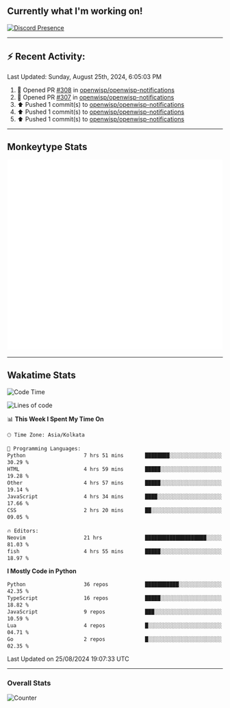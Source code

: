 ## Currently what I'm working on!
[![Discord Presence](https://lanyard.cnrad.dev/api/534981034400284712)](https://discord.com/users/534981034400284712)

---

## :zap: Recent Activity:
<!--RECENT_ACTIVITY:last_update-->
Last Updated: Sunday, August 25th, 2024, 6:05:03 PM
<!--RECENT_ACTIVITY:last_update_end-->
<!--RECENT_ACTIVITY:start-->
1. 💪 Opened PR [#308](https://github.com/openwisp/openwisp-notifications/pull/308) in [openwisp/openwisp-notifications](https://github.com/openwisp/openwisp-notifications)<br>
2. 💪 Opened PR [#307](https://github.com/openwisp/openwisp-notifications/pull/307) in [openwisp/openwisp-notifications](https://github.com/openwisp/openwisp-notifications)<br>
3. ⬆️ Pushed 1 commit(s) to [openwisp/openwisp-notifications](https://github.com/openwisp/openwisp-notifications)<br>
4. ⬆️ Pushed 1 commit(s) to [openwisp/openwisp-notifications](https://github.com/openwisp/openwisp-notifications)<br>
5. ⬆️ Pushed 1 commit(s) to [openwisp/openwisp-notifications](https://github.com/openwisp/openwisp-notifications)<br>
<!--RECENT_ACTIVITY:end-->

---

## Monkeytype Stats
<a href="https://monkeytype.com/profile/dhanus">
  <img src="https://raw.githubusercontent.com/Dhanus3133/Dhanus3133/monkeytype/monkeytype-lb.svg" alt="Monkeytype Profile" />
</a>

---

## Wakatime Stats
<!--START_SECTION:waka-->
![Code Time](http://img.shields.io/badge/Code%20Time-2%2C120%20hrs%2043%20mins-blue)

![Lines of code](https://img.shields.io/badge/From%20Hello%20World%20I%27ve%20Written-5.8%20million%20lines%20of%20code-blue)

📊 **This Week I Spent My Time On** 

```text
🕑︎ Time Zone: Asia/Kolkata

💬 Programming Languages: 
Python                   7 hrs 51 mins       ████████░░░░░░░░░░░░░░░░░   30.29 % 
HTML                     4 hrs 59 mins       █████░░░░░░░░░░░░░░░░░░░░   19.28 % 
Other                    4 hrs 57 mins       █████░░░░░░░░░░░░░░░░░░░░   19.14 % 
JavaScript               4 hrs 34 mins       ████░░░░░░░░░░░░░░░░░░░░░   17.66 % 
CSS                      2 hrs 20 mins       ██░░░░░░░░░░░░░░░░░░░░░░░   09.05 % 

🔥 Editors: 
Neovim                   21 hrs              ████████████████████░░░░░   81.03 % 
fish                     4 hrs 55 mins       █████░░░░░░░░░░░░░░░░░░░░   18.97 % 
```

**I Mostly Code in Python** 

```text
Python                   36 repos            ███████████░░░░░░░░░░░░░░   42.35 % 
TypeScript               16 repos            █████░░░░░░░░░░░░░░░░░░░░   18.82 % 
JavaScript               9 repos             ███░░░░░░░░░░░░░░░░░░░░░░   10.59 % 
Lua                      4 repos             █░░░░░░░░░░░░░░░░░░░░░░░░   04.71 % 
Go                       2 repos             █░░░░░░░░░░░░░░░░░░░░░░░░   02.35 % 
```




 Last Updated on 25/08/2024 19:07:33 UTC
<!--END_SECTION:waka-->
---

### Overall Stats

<img src="https://moe-counter.glitch.me/get/@Dhanus3133?theme=asoul" alt="Counter" />
